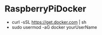 # RaspberryPiDocker

- curl -sSL https://get.docker.com | sh
- sudo usermod -aG docker yourUserName
